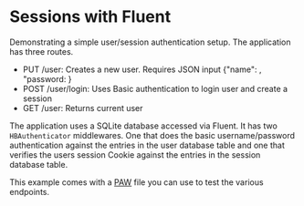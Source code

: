 # Sessions with Fluent

Demonstrating a simple user/session authentication setup. The application has three routes.
- PUT /user: Creates a new user. Requires JSON input {"name": <username>, "password: <password>}
- POST /user/login: Uses Basic authentication to login user and create a session
- GET /user: Returns current user

The application uses a SQLite database accessed via Fluent. It has two `HBAuthenticator` middlewares. One that does the basic username/password authentication against the entries in the user database table and one that verifies the users session Cookie against the entries in the session database table.

This example comes with a [PAW](https://paw.cloud/) file you can use to test the various endpoints.
